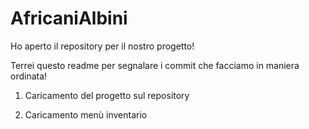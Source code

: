 # AfricaniAlbini

Ho aperto il repository per il nostro progetto!

Terrei questo readme per segnalare i commit che facciamo in maniera ordinata!


1) Caricamento del progetto sul repository


2) Caricamento menù inventario
